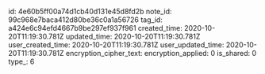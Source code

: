 id: 4e60b5ff00a74d1cb40d131e45d8fd2b
note_id: 99c968e7baca412d80be36c0a1a56726
tag_id: a424e6c94efd4667b9be297ef937f961
created_time: 2020-10-20T11:19:30.781Z
updated_time: 2020-10-20T11:19:30.781Z
user_created_time: 2020-10-20T11:19:30.781Z
user_updated_time: 2020-10-20T11:19:30.781Z
encryption_cipher_text: 
encryption_applied: 0
is_shared: 0
type_: 6